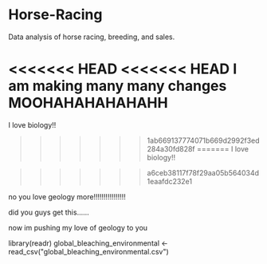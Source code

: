 # Horse-Racing
Data analysis of horse racing, breeding, and sales.

<<<<<<< HEAD
<<<<<<< HEAD
I am making many many changes MOOHAHAHAHAHAHH 
=======
I love biology!!
>>>>>>> 1ab669137774071b669d2992f3ed284a30fd828f
=======
I love biology!!

>>>>>>> a6ceb38117f78f29aa05b564034d1eaafdc232e1

no you love geology more!!!!!!!!!!!!!!!!


did you guys get this......

now im pushing my love of geology to you

library(readr)
global_bleaching_environmental <- read_csv("global_bleaching_environmental.csv")
